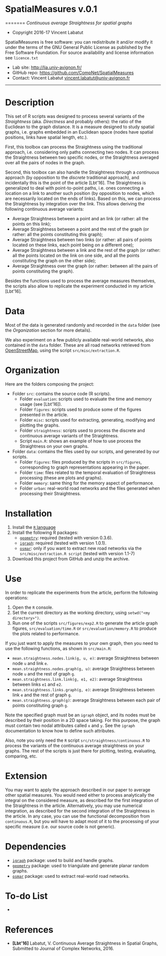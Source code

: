 # SpatialMeasures v.0.1
=======
*Continuous average Straightness for spatial graphs*

* Copyright 2016-17 Vincent Labatut 

SpatialMeasures is free software: you can redistribute it and/or modify it under the terms of the GNU General Public License as published by the Free Software Foundation. For source availability and license information see `licence.txt`

* Lab site: http://lia.univ-avignon.fr/
* GitHub repo: https://github.com/CompNet/SpatialMeasures
* Contact: Vincent Labatut <vincent.labatut@univ-avignon.fr>

-----------------------------------------------------------------------

# Description
This set of R scripts was designed to process several variants of the *Straightness* (aka. *Directness* and probably others): the ratio of the Euclidean to the graph distance. It is a measure designed to study spatial graphs, i.e. graphs embedded in an Euclidean space (nodes have spatial positions, links have spatial length, etc.).

First, this toolbox can process the Straightness using the traditional approach, i.e. considering only paths connecting two nodes. It can process the Straightness between two specific nodes, or the Straightness averaged over all the pairs of nodes in the graph.

Second, this toolbox can also handle the Straightness through a *continuous* approach (by opposition to the *discrete* traditional approach), and incidentally this is the point of the article [Lbt'16]. The Straightness is generalized to deal with point-to-point paths, i.e. ones connecting a location on a link to another such position (by opposition to nodes, which are necessarily located on the ends of links). Based on this, we can process the Straightness by integration over the link. This allows deriving the following continuous average variants:
* Average Straightness between a point and an link (or rather: all the points on this link);
* Average Straightness between a point and the rest of the graph (or rather: all the points constituting this graph);
* Average Straightness between two links (or rather: all pairs of points located on these links, each point being on a different one);
* Average Straightness between a link and the rest of the graph (or rather: all the points located on the link on one side, and all the points constituting the graph on the other side);
* Average Straightness over the graph (or rather: between all the pairs of points constituting the graph).

Besides the functions used to process the average measures themselves, the scripts also allow to replicate the experiment conducted in my article [Lbt'16].


# Data
Most of the data is generated randomly and recorded in the `data` folder (see the *Organization* section for more details).

We also experiment on a few publicly available real-world networks, also contained in the `data` folder.
These are all road networks retrieved from [OpenStreetMap](https://www.openstreetmap.org), using the script `src/misc/extraction.R`.

**<To be completed>**


# Organization
Here are the folders composing the project:
* Folder `src`: contains the source code (R scripts).
  * Folder `evaluation`: scripts used to evaluate the time and memory usage (see [Lbt'16]).
  * Folder `figures`: scripts used to produce some of the figures presented in the article.
  * Folder `misc`: scripts used for extracting, generating, modifying and plotting the graphs.
  * Folder `straightness`: scripts used to process the discrete and continuous average variants of the Straightness.
  * Script `main.R`: shows an example of how to use process the Straightness on your own graphs.  
* Folder `data`: contains the files used by our scripts, and generated by our scripts.
  * Folder `figures`: files produced by the scripts in `src/figures`, corresponding to graph representations appearing in the paper.  
  * Folder `time`: files related to the temporal evaluation of Straightness processing (these are plots and graphs).
  * Folder `memory`: same thing for the memory aspect of performance.
  * Folder `urban`: real-world road networks and the files generated when processing their Straightness.


# Installation
1. Install the [`R` language](https://www.r-project.org/)
2. Install the following R packages:
   * [`geometry`](https://cran.r-project.org/web/packages/geometry/index.html): required (tested with version 0.3.6).
   * [`igraph`](http://igraph.org/r/): required (tested with version 1.0.1).
   * [`osmar`](https://cran.r-project.org/web/packages/osmar/index.html): only if you want to extract new road networks via the `src/misc/extraction.R script` (tested with version 1.1-7)
3. Download this project from GitHub and unzip the archive.


# Use
In order to replicate the experiments from the article, perform the following operations:
1. Open the `R` console.
2. Set the current directory as the working directory, using `setwd("<my directory>")`.
3. Run one of the scripts `src/figures/exp2.R` to generate the article graph figures, `src/evaluation/time.R` or `src/evaluation/memory.R` to produce the plots related to performance.

If you just want to apply the measures to your own graph, then you need to use the following functions, as shown in `src/main.R`:
* `mean.straightness.nodes.link(g, u, e)`: average Straightness between node `u` and link `e`.
* `mean.straightness.nodes.graph(g, u)`: average Straightness between node `u` and the rest of graph `g`.
* `mean.straightness.link.link(g, e1, e2)`: average Straightness between links `e1` and `e2`.
* `mean.straightness.links.graph(g, e)`: average Straightness between link `e` and the rest of graph `g`.
* `mean.straightness.graph(g)`: average Straightness between each pair of points constituting graph `g`.

Note the specified graph must be an `igraph` object, and its nodes must be described by their position in a 2D space taking.
For this purpose, the graph must contain two nodal attributes called `x` and `y`. See the `igraph` documentation to know how to define such attributes.

Also, note you only need the `R` script `src/straightness/continuous.R` to process the variants of the continuous average straightness on your graphs. The rest of the scripts is just there for plotting, testing, evaluating, comparing, etc.
  

# Extension
You may want to apply the approach described in our paper to average other spatial measures. You would need either to process analytically the integral on the considered measure, as described for the first integration of the Straightness in the article. Alternatively, you may use numerical integration, as described for the second integration of the Straightness in the article. In any case, you can use the functional decomposition from `continuous.R`, but you will have to adapt most of it to the processing of your specific measure (i.e. our source code is not generic). 


# Dependencies
* [`igraph`](http://igraph.org/r/) package: used to build and handle graphs.
* [`geometry`](https://cran.r-project.org/web/packages/geometry/index.html) package: used to triangulate and generate planar random graphs.
* [`osmar`](https://cran.r-project.org/web/packages/osmar/index.html) package: used to extract real-world road networks.


# To-do List
* <To be completed>


# References
* **[Lbt'16]** Labatut, V. Continuous Average Straightness in Spatial Graphs, Submitted to Journal of Complex Networks, 2016.
**<URL goes here>**
